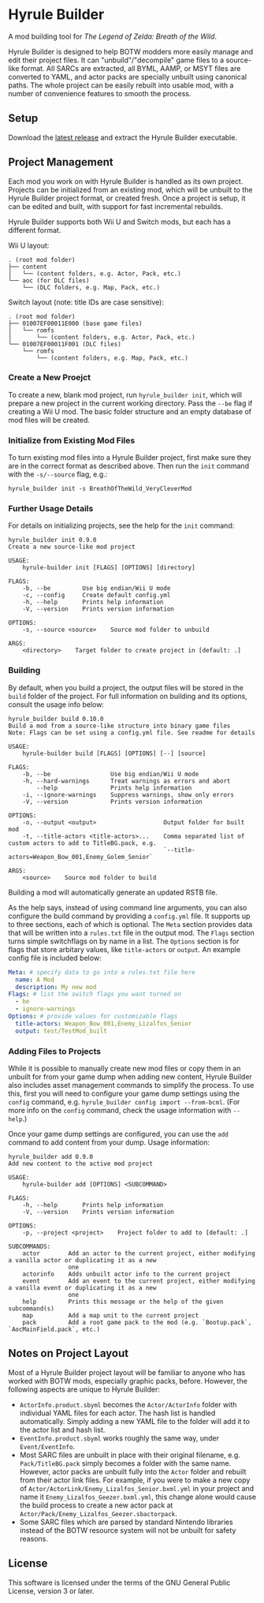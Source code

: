 # Hyrule Builder

A mod building tool for _The Legend of Zelda: Breath of the Wild_.

Hyrule Builder is designed to help BOTW modders more easily manage and edit their project files. It
can "unbuild"/"decompile" game files to a source-like format. All SARCs are extracted, all BYML,
AAMP, or MSYT files are converted to YAML, and actor packs are specially unbuilt using canonical
paths. The whole project can be easily rebuilt into usable mod, with a number of convenience
features to smooth the process.

## Setup

Download the [latest release](https://github.com/NiceneNerd/Hyrule-Builder/releases/latest) and
extract the Hyrule Builder executable.

## Project Management

Each mod you work on with Hyrule Builder is handled as its own project. Projects can be initialized
from an existing mod, which will be unbuilt to the Hyrule Builder project format, or created fresh.
Once a project is setup, it can be edited and built, with support for fast incremental rebuilds.

Hyrule Builder supports both Wii U and Switch mods, but each has a different format.

Wii U layout:

```none
. (root mod folder)
├── content
│   └── (content folders, e.g. Actor, Pack, etc.)
└── aoc (for DLC files)
    └── (DLC folders, e.g. Map, Pack, etc.)
```

Switch layout (note: title IDs are case sensitive):

```none
. (root mod folder)
├── 01007EF00011E000 (base game files)
│   └── romfs
│       └── (content folders, e.g. Actor, Pack, etc.)
└── 01007EF00011F001 (DLC files)
    └── romfs
        └── (content folders, e.g. Map, Pack, etc.)
```

### Create a New Proejct

To create a new, blank mod project, run `hyrule_builder init`, which will prepare a new project in
the current working directory. Pass the `--be` flag if creating a Wii U mod. The basic folder 
structure and an empty database of mod files will be created.

### Initialize from Existing Mod Files

To turn existing mod files into a Hyrule Builder project, first make sure they are in the correct
format as described above. Then run the `init` command with the `-s/--source` flag, e.g.:

`hyrule_builder init -s BreathOfTheWild_VeryCleverMod`

### Further Usage Details

For details on initializing projects, see the help for the `init` command:

```none
hyrule_builder init 0.9.0
Create a new source-like mod project

USAGE:
    hyrule-builder init [FLAGS] [OPTIONS] [directory]

FLAGS:
    -b, --be         Use big endian/Wii U mode
    -c, --config     Create default config.yml
    -h, --help       Prints help information
    -V, --version    Prints version information

OPTIONS:
    -s, --source <source>    Source mod folder to unbuild

ARGS:
    <directory>    Target folder to create project in [default: .]
```

### Building

By default, when you build a project, the output files will be stored in the `build` folder of the
project. For full information on building and its options, consult the usage info below:

```none
hyrule_builder build 0.10.0
Build a mod from a source-like structure into binary game files 
Note: Flags can be set using a config.yml file. See readme for details

USAGE:
    hyrule-builder build [FLAGS] [OPTIONS] [--] [source]

FLAGS:
    -b, --be                 Use big endian/Wii U mode
    -h, --hard-warnings      Treat warnings as errors and abort
        --help               Prints help information
    -i, --ignore-warnings    Suppress warnings, show only errors
    -V, --version            Prints version information

OPTIONS:
    -o, --output <output>                   Output folder for built mod
    -t, --title-actors <title-actors>...    Comma separated list of custom actors to add to TitleBG.pack, e.g.
                                            `--title-actors=Weapon_Bow_001,Enemy_Golem_Senior`

ARGS:
    <source>    Source mod folder to build
```

Building a mod will automatically generate an updated RSTB file.

As the help says, instead of using command line arguments, you can also configure the build command
by providing a `config.yml` file. It supports up to three sections, each of which is optional. The
`Meta` section provides data that will be written into a `rules.txt` file in the output mod. The
`Flags` section turns simple switchflags on by name in a list. The `Options` section is for flags
that store arbitary values, like `title-actors` or `output`. An example config file is included
below:

```yaml
Meta: # specify data to go into a rules.txt file here
  name: A Mod
  description: My new mod
Flags: # list the switch flags you want turned on
  - be
  - ignore-warnings
Options: # provide values for customizable flags
  title-actors: Weapon_Bow_001,Enemy_Lizalfos_Senior
  output: test/TestMod_built
```

### Adding Files to Projects

While it is possible to manually create new mod files or copy them in an unbuilt for from your game
dump when adding new content, Hyrule Builder also includes asset management commands to simplify
the process. To use this, first you will need to configure your game dump settings using the
`config` command, e.g. `hyrule_builder config import --from-bcml`. (For more info on the `config`
command, check the usage information with `--help`.)

Once your game dump settings are configured, you can use the `add` command to add content from your
dump. Usage information:

```none
hyrule_builder add 0.9.0
Add new content to the active mod project

USAGE:
    hyrule-builder add [OPTIONS] <SUBCOMMAND>

FLAGS:
    -h, --help       Prints help information
    -V, --version    Prints version information

OPTIONS:
    -p, --project <project>    Project folder to add to [default: .]

SUBCOMMANDS:
    actor        Add an actor to the current project, either modifying a vanilla actor or duplicating it as a new
                 one
    actorinfo    Adds unbuilt actor info to the current project
    event        Add an event to the current project, either modifying a vanilla event or duplicating it as a new
                 one
    help         Prints this message or the help of the given subcommand(s)
    map          Add a map unit to the current project
    pack         Add a root game pack to the mod (e.g. `Bootup.pack`, `AocMainField.pack`, etc.)
```

## Notes on Project Layout

Most of a Hyrule Builder project layout will be familiar to anyone who has worked with BOTW mods,
especially graphic packs, before. However, the following aspects are unique to Hyrule Builder:

- `ActorInfo.product.sbyml` becomes the `Actor/ActorInfo` folder with individual YAML files for
  each actor. The hash list is handled automatically. Simply adding a new YAML file to the folder
  will add it to the actor list and hash list.
- `EventInfo.product.sbyml` works roughly the same way, under `Event/EventInfo`.
- Most SARC files are unbuilt in place with their original filename, e.g. `Pack/TitleBG.pack`
  simply becomes a folder with the same name. However, actor packs are unbuilt fully into the 
  `Actor` folder and rebuilt from their actor link files. For example, if you were to make a new
  copy of `Actor/ActorLink/Enemy_Lizalfos_Senior.bxml.yml` in your project and name it
  `Enemy_Lizalfos_Geezer.bxml.yml`, this change alone would cause the build process to create a new
  actor pack at `Actor/Pack/Enemy_Lizalfos_Geezer.sbactorpack`.
- Some SARC files which are parsed by standard Nintendo libraries instead of the BOTW resource
  system will not be unbuilt for safety reasons.

## License

This software is licensed under the terms of the GNU General Public License, version 3 or later.
